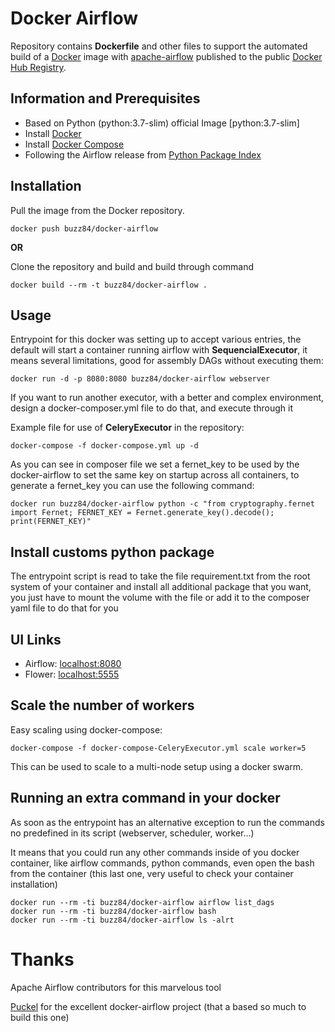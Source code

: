 # Docker Airflow

Repository contains **Dockerfile** and other files to support the automated build of a [Docker](https://www.docker.com/) image with [apache-airflow](https://github.com/apache/airflow) published to the public [Docker Hub Registry](https://hub.docker.com/repository/docker/buzz84/docker-airflow).

## Information and Prerequisites

* Based on Python (python:3.7-slim) official Image [python:3.7-slim]
* Install [Docker](https://www.docker.com/)
* Install [Docker Compose](https://docs.docker.com/compose/install/)
* Following the Airflow release from [Python Package Index](https://pypi.python.org/pypi/apache-airflow)

## Installation

Pull the image from the Docker repository.

    docker push buzz84/docker-airflow

 **OR**

 Clone the repository and build and build through command

    docker build --rm -t buzz84/docker-airflow .


## Usage

Entrypoint for this docker was setting up to accept various entries, the default will start a container running airflow with **SequencialExecutor**, it means several limitations, good for assembly DAGs without executing them:

    docker run -d -p 8080:8080 buzz84/docker-airflow webserver

If you want to run another executor, with a better and complex environment, design a docker-composer.yml file to do that, and execute through it

Example file for use of **CeleryExecutor** in the repository:

    docker-compose -f docker-compose.yml up -d

As you can see in composer file we set a fernet_key to be used by the docker-airflow to set the same key on startup across all containers, to generate a fernet_key you can use the following command:

    docker run buzz84/docker-airflow python -c "from cryptography.fernet import Fernet; FERNET_KEY = Fernet.generate_key().decode(); print(FERNET_KEY)"


## Install customs python package

The entrypoint script is read to take the file requirement.txt from the root system of your container and install all additional package that you want, you just have to mount the volume with the file or add it to the composer yaml file to do that for you

## UI Links

- Airflow: [localhost:8080](http://localhost:8080/)
- Flower: [localhost:5555](http://localhost:5555/)


## Scale the number of workers

Easy scaling using docker-compose:

    docker-compose -f docker-compose-CeleryExecutor.yml scale worker=5

This can be used to scale to a multi-node setup using a docker swarm.

## Running an extra command in your docker

As soon as the entrypoint has an alternative exception to run the commands no predefined in its script (webserver, scheduler, worker...)

It means that you could run any other commands inside of you docker container, like airflow commands, python commands, even open the bash from the container (this last one, very useful to check your container installation)

    docker run --rm -ti buzz84/docker-airflow airflow list_dags
    docker run --rm -ti buzz84/docker-airflow bash
    docker run --rm -ti buzz84/docker-airflow ls -alrt

# Thanks

Apache Airflow contributors for this marvelous tool 

[Puckel](https://github.com/puckel/docker-airflow) for the excellent docker-airflow project (that a based so much to build this one)

